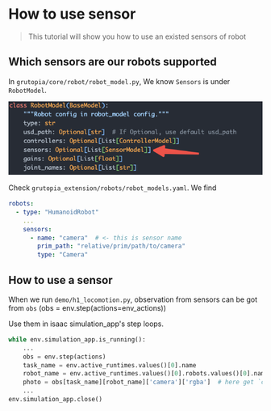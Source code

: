 # How to use sensor

> This tutorial will show you how to use an existed sensors of robot



## Which sensors are our robots supported

In `grutopia/core/robot/robot_model.py`, We know `Sensors` is under `RobotModel`.

![img.png](../_static/image/robot_model_class.png)

Check `grutopia_extension/robots/robot_models.yaml`. We find

```yaml
robots:
  - type: "HumanoidRobot"
    ...
    sensors:
      - name: "camera"  # <- this is sensor name
        prim_path: "relative/prim/path/to/camera"
        type: "Camera"
```

## How to use a sensor

When we run `demo/h1_locomotion.py`, observation from sensors can be got from `obs` (obs = env.step(actions=env_actions))

Use them in isaac simulation_app's step loops.

```Python
while env.simulation_app.is_running():
    ...
    obs = env.step(actions)
    task_name = env.active_runtimes.values()[0].name
    robot_name = env.active_runtimes.values()[0].robots.values()[0].name
    photo = obs[task_name][robot_name]['camera']['rgba']  # here get `camera` data
    ...
env.simulation_app.close()
```
